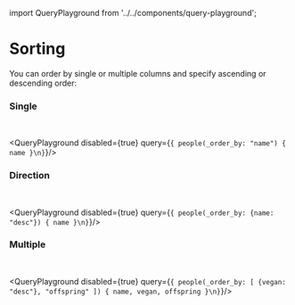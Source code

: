 import QueryPlayground from '../../components/query-playground';

# Sorting

You can order by single or multiple columns and specify ascending or descending order:

### Single

<br />

<QueryPlayground disabled={true} query={`{
people(_order_by: "name") {
  name
}\n}`}/>

### Direction

<br />

<QueryPlayground disabled={true} query={`{
people(_order_by: {name: "desc"}) {
  name
}\n}`}/>

### Multiple

<br />

<QueryPlayground disabled={true} query={`{
people(_order_by: [
  {vegan: "desc"},
  "offspring"
]) {
  name,
  vegan,
  offspring
}\n}`}/>